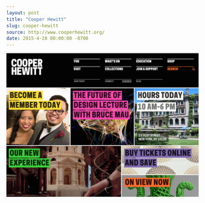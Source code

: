 ```yaml
---
layout: post
title: "Cooper Hewitt"
slug: cooper-hewitt
source: http://www.cooperhewitt.org/
date: 2015-4-28 00:00:00 -0700
---
```


<img src="/assets/img/screenshots/cooper-hewitt.jpg">
